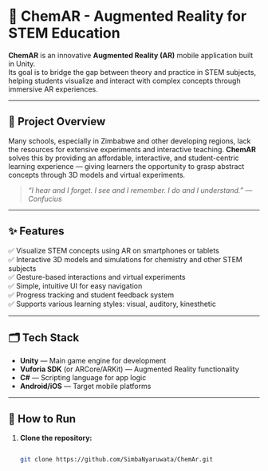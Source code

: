 # 🧪 ChemAR - Augmented Reality for STEM Education

**ChemAR** is an innovative **Augmented Reality (AR)** mobile application built in Unity.  
Its goal is to bridge the gap between theory and practice in STEM subjects, helping students visualize and interact with complex concepts through immersive AR experiences.

---

## 🎯 Project Overview

Many schools, especially in Zimbabwe and other developing regions, lack the resources for extensive experiments and interactive teaching. **ChemAR** solves this by providing an affordable, interactive, and student-centric learning experience — giving learners the opportunity to grasp abstract concepts through 3D models and virtual experiments.

> _“I hear and I forget. I see and I remember. I do and I understand.” — Confucius_

---

## ✨ Features

✅ Visualize STEM concepts using AR on smartphones or tablets  
✅ Interactive 3D models and simulations for chemistry and other STEM subjects  
✅ Gesture-based interactions and virtual experiments  
✅ Simple, intuitive UI for easy navigation  
✅ Progress tracking and student feedback system  
✅ Supports various learning styles: visual, auditory, kinesthetic

---

## 🗂️ Tech Stack

- **Unity** — Main game engine for development  
- **Vuforia SDK** (or ARCore/ARKit) — Augmented Reality functionality  
- **C#** — Scripting language for app logic  
- **Android/iOS** — Target mobile platforms

---

## 📱 How to Run

1. **Clone the repository:**
   ```bash
   
   git clone https://github.com/SimbaNyaruwata/ChemAr.git
